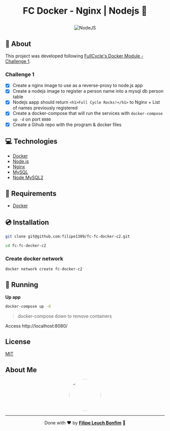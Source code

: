 # <p align="center">FC Docker - Nginx | Nodejs 🐋</p>

<p align="center">
<img src="https://img.shields.io/badge/nodejs-15.0-green" alt="NodeJS"/>
</p>

## 💬 About

This project was developed following [FullCycle's Docker Module - Challenge 1](https://portal.code.education/lms/#/180/163/110/conteudos?projeto=51&fase=248).

### Challenge 1

-   [x] Create a nginx image to use as a reverse-proxy to node.js app
-   [x] Create a nodejs image to register a person name into a mysql db person table
-   [x] Nodejs aapp should return `<h1>Full Cycle Rocks!</h1>` to Nginx + List of names previously registered
-   [x] Create a docker-compose that will run the services with `docker-compose up -d` on port `8080`
-   [x] Create a Gihub repo with the program & docker files

## :computer: Technologies

-   [Docker](https://www.docker.com/)
-   [Node.js](https://nodejs.org/en/)
-   [Nginx](https://www.nginx.com/)
-   [MySQL](https://www.mysql.com/)
-   [Node MySQL2](https://www.npmjs.com/package/mysql2)

## :scroll: Requirements

-   [Docker](https://www.docker.com/)

## :cd: Installation

```sh
git clone git@github.com:filipe1309/fc-fc-docker-c2.git
```

```sh
cd fc-fc-docker-c2
```

### Create docker network

```sh
docker network create fc-docker-c2
```

## :runner: Running

**Up app**

```sh
docker-compose up -d
```

> docker-compose down to remove containers

Access http://localhost:8080/

## License

[MIT](https://choosealicense.com/licenses/mit/)

## About Me

<p align="center">
    <a style="font-weight: bold" href="https://www.linkedin.com/in/filipe1309/">
    <img style="border-radius:50%" width="100px; "src="https://avatars.githubusercontent.com/u/2081014?s=60&v=4"/>
    </a>
</p>

---

<p align="center">
Done with ♥ by <a style="font-weight: bold" href="https://www.linkedin.com/in/filipe1309/">Filipe Leuch Bonfim</a> 🖖

</p>
